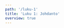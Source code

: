 ```yaml
---
path: '/luku-1'
title: 'Luku 1: Johdanto'
overview: true
---
```


<pages-in-this-section></pages-in-this-section>
